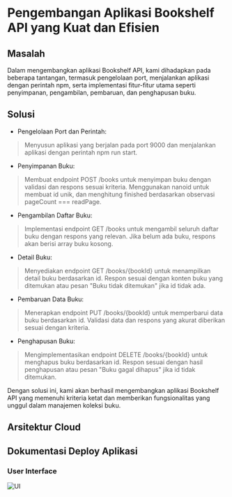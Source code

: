 # Pengembangan Aplikasi Bookshelf API yang Kuat dan Efisien


## Masalah
Dalam mengembangkan aplikasi Bookshelf API, kami dihadapkan pada beberapa tantangan, termasuk pengelolaan port, menjalankan aplikasi dengan perintah npm, serta implementasi fitur-fitur utama seperti penyimpanan, pengambilan, pembaruan, dan penghapusan buku.

## Solusi
- Pengelolaan Port dan Perintah:
> Menyusun aplikasi yang berjalan pada port 9000 dan menjalankan aplikasi dengan perintah npm run start.

- Penyimpanan Buku:
 > Membuat endpoint POST /books untuk menyimpan buku dengan validasi dan respons sesuai kriteria. Menggunakan nanoid untuk membuat id unik, dan menghitung finished berdasarkan observasi pageCount === readPage.

 - Pengambilan Daftar Buku:
 > Implementasi endpoint GET /books untuk mengambil seluruh daftar buku dengan respons yang relevan. Jika belum ada buku, respons akan berisi array buku kosong.

 - Detail Buku:
 > Menyediakan endpoint GET /books/{bookId} untuk menampilkan detail buku berdasarkan id. Respon sesuai dengan konten buku yang ditemukan atau pesan "Buku tidak ditemukan" jika id tidak ada.

 - Pembaruan Data Buku:
 > Menerapkan endpoint PUT /books/{bookId} untuk memperbarui data buku berdasarkan id. Validasi data dan respons yang akurat diberikan sesuai dengan kriteria.

 - Penghapusan Buku:
 > Mengimplementasikan endpoint DELETE /books/{bookId} untuk menghapus buku berdasarkan id. Respon sesuai dengan hasil penghapusan atau pesan "Buku gagal dihapus" jika id tidak ditemukan.

Dengan solusi ini, kami akan berhasil mengembangkan aplikasi Bookshelf API yang memenuhi kriteria ketat dan memberikan fungsionalitas yang unggul dalam manajemen koleksi buku.


## Arsitektur Cloud

## Dokumentasi Deploy Aplikasi
### User Interface
![UI](https://github.com/mzfuadi97/CloudArch-Sub1/assets/70827786/9edfb769-7b7e-4e8e-b9ac-522246aafe9c)



